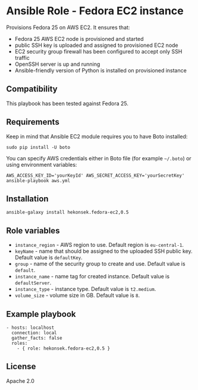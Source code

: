 # Ansible Role - Fedora EC2 instance

Provisions Fedora 25 on AWS EC2. It ensures that:
- Fedora 25 AWS EC2 node is provisioned and started
- public SSH key is uploaded and assigned to provisioned EC2 node
- EC2 security group firewall has been configured to accept only SSH traffic
- OpenSSH server is up and running
- Ansible-friendly version of Python is installed on provisioned instance

## Compatibility

This playbook has been tested against Fedora 25.

## Requirements

Keep in mind that Ansible EC2 module requires you to have Boto installed: 

    sudo pip install -U boto

You can specify AWS credentials either in Boto file (for example `~/.boto`) or using environment variables:
    
    AWS_ACCESS_KEY_ID='yourKeyId' AWS_SECRET_ACCESS_KEY='yourSecretKey' ansible-playbook aws.yml

## Installation 

    ansible-galaxy install hekonsek.fedora-ec2,0.5

## Role variables

- `instance_region` - AWS region to use. Default region is `eu-central-1`.
- `keyName` - name that should be assigned to the uploaded SSH public key. Default value is `defaultKey`.
- `group` - name of the security group to create and use. Default value is `default`.
- `instance_name` - name tag for created instance. Default value is `defaultServer`.
- `instance_type` - instance type. Default value is `t2.medium`.
- `volume_size` - volume size in GB. Default value is `8`.

## Example playbook

```
- hosts: localhost
  connection: local
  gather_facts: false
  roles:
    - { role: hekonsek.fedora-ec2,0.5 }
```

## License

Apache 2.0
